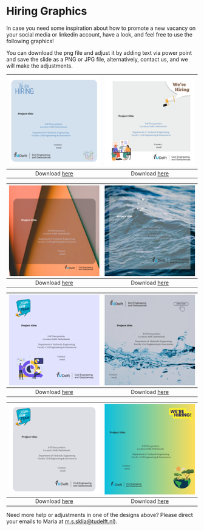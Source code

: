 # Hiring Graphics


In case you need some inspiration about how to promote a new vacancy on your social media or linkedin account, have a look, and feel free to use the following graphics!

You can download the png file and adjust it by adding text via power point and save the slide as a PNG or JPG file, alternatively, contact us, and we will make the adjustments.

| ![](hiring_graphic_1.png) | ![](hiring_graphic_2.png) |
|:-----------------------------------------------------------:|:------------------------------------------------------------:|
|Download [here](hiring_graphic_1.png)                                | Download [here](hiring_graphic_2.png)                                     |

| ![](hiring_graphic_3.png) | ![](hiring_graphic_4.png) |
|:--------------------------------------------------------------:|:-------------------------------------------------------------:|
|Download [here](hiring_graphic_3.png)                               |  Download [here](hiring_graphic_4.png)                                   |

| ![](hiring_graphic_5.png) | ![](hiring_graphic_6.png) |
|:--------------------------------------------------------------:|:-------------------------------------------------------------:|
|Download [here](hiring_graphic_5.png)                               |  Download [here](hiring_graphic_6.png)                                   |

| ![](hiring_graphic_7.png) | ![](hiring_graphic_8.png) |
|:--------------------------------------------------------------:|:-------------------------------------------------------------:|
|Download [here](hiring_graphic_7.png)                    | Download [here](hiring_graphic_8.png)                                    |

Need more help or adjustments in one of the designs above? Please direct your emails to Maria at m.s.sklia@tudelft.nl). 
